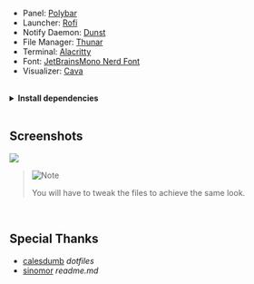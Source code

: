 - Panel: [Polybar](https://github.com/polybar/polybar)
- Launcher: [Rofi](https://github.com/davatorium/rofi)
- Notify Daemon: [Dunst](https://github.com/dunst-project/dunst)
- File Manager: [Thunar](https://gitlab.xfce.org/xfce/thunar)
- Terminal: [Alacritty](https://github.com/alacritty/alacritty)
- Font: [JetBrainsMono Nerd Font](https://www.nerdfonts.com/) 
- Visualizer: [Cava](https://github.com/karlstav/cava)


<br>
<details>
<summary><b>Install dependencies</b></summary>
<br>

> Some dependencies (not all)

```sh
alacritty cava polybar rofi picom dunst fontconfig Thunar ranger gdu htop \
freecolor pulseaudio nerd-fonts 
```

</details>
<br>


## Screenshots
<!-- <img src="https://imgur.com/qu50DJ1.png" width=700>
<img src="https://i.imgur.com/JNFyD9S.png" width=700> -->
<img src="https://i.imgur.com/llYcl0y.png">


> <picture>
>   <source media="(prefers-color-scheme: light)" srcset="https://raw.githubusercontent.com/Mqxx/GitHub-Markdown/main/blockquotes/badge/light-theme/note.svg">
>   <img alt="Note" src="https://raw.githubusercontent.com/Mqxx/GitHub-Markdown/main/blockquotes/badge/dark-theme/note.svg">
> </picture><br>
>
> You will have to tweak the files to achieve the same look. 
<br>


## Special Thanks
- [calesdumb](https://github.com/calesdumb/dotfiles) *dotfiles*
- [sinomor](https://github.com/Sinomor/dots) *readme.md*


<h1> <!--
  <a href="#--------">
    <img alt="" align="left" src="https://img.shields.io/github/stars/f0rjk/dotfiles?color=f1cf8a&labelColor=f1cf8a&style=for-the-badge"/>
  </a> -->
  <a href="#--------">
    <img alt="" align="right" src="https://api.visitorbadge.io/api/visitors?path=f0rjk%2Fdotfiles&label=Views&labelColor=%2386aaec&countColor=%2386aaec" />
  </a>
</h1>

